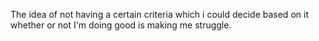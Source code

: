 The idea of not having a certain criteria which i could decide based on it whether or not I'm doing good is making me struggle.